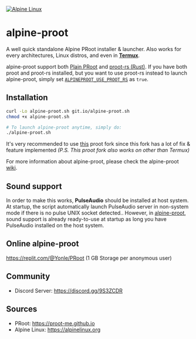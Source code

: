 [![Alpine Linux](https://alpinelinux.org/alpinelinux-logo.svg)](https://alpinelinux.org)
# alpine-proot 
A well quick standalone Alpine PRoot installer & launcher. Also works for every architectures, Linux distros, and even in **__[Termux](https://termux.org)__**.

alpine-proot support both [Plain PRoot](https://github.com/proot-me/proot) and [proot-rs (Rust)](https://github.com/proot-me/proot-rs). If you have both proot and proot-rs installed, but you want to use proot-rs instead to launch alpine-proot, simply set [`ALPINEPROOT_USE_PROOT_RS`](https://github.com/Yonle/alpine-proot/wiki/Environment-Variables#alpineproot_use_proot_rs) as `true`.

## Installation
```sh
curl -Lo alpine-proot.sh git.io/alpine-proot.sh
chmod +x alpine-proot.sh 

# To launch alpine-proot anytime, simply do:
./alpine-proot.sh
```
It's very recommended to use [this](https://github.com/termux/proot) proot fork since this fork has a lot of fix & feature implemented *(P.S. This proot fork also works on other than Termux)*

For more information about alpine-proot, please check the alpine-proot [wiki](https://github.com/Yonle/alpine-proot/wiki).
## Sound support
In order to make this works, **__PulseAudio__** should be installed at host system. At startup, the script automatically launch PulseAudio server in non-system mode if there is no pulse UNIX socket detected.. However, in [alpine-proot](https://github.com/Yonle/alpine-proot), sound support is already ready-to-use at startup as long you have PulseAudio installed on the host system.

## Online alpine-proot
https://replit.com/@Yonle/PRoot (1 GB Storage per anonymous user)

## Community
- Discord Server: https://discord.gg/9S3ZCDR

## Sources
- PRoot: https://proot-me.github.io
- Alpine Linux: https://alpinelinux.org
